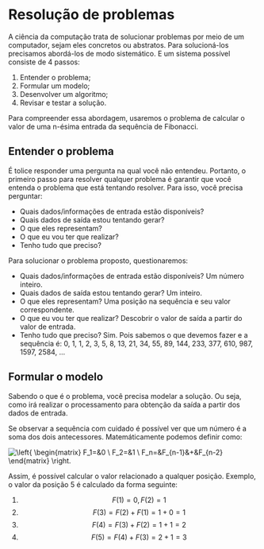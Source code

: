 # Resolução de problemas

A ciência da computação trata de solucionar problemas por meio de um computador, sejam eles concretos ou abstratos. Para solucioná-los precisamos abordá-los de modo sistemático. E um sistema possível consiste de 4 passos:

1. Entender o problema;
2. Formular um modelo;
3. Desenvolver um algoritmo;
4. Revisar e testar a solução.

Para compreender essa abordagem, usaremos o problema de calcular o valor de uma n-ésima entrada da sequência de Fibonacci.

## Entender o problema

É tolice responder uma pergunta na qual você não entendeu. Portanto, o primeiro passo para resolver qualquer problema é garantir que você entenda o problema que está tentando resolver. Para isso, você precisa perguntar:

- Quais dados/informações de entrada estão disponíveis?
- Quais dados de saída estou tentando gerar?
- O que eles representam?
- O que eu vou ter que realizar?
- Tenho tudo que preciso?

Para solucionar o problema proposto, questionaremos:

- Quais dados/informações de entrada estão disponíveis? Um número inteiro.
- Quais dados de saída estou tentando gerar? Um inteiro.
- O que eles representam? Uma posição na sequência e seu valor correspondente.
- O que eu vou ter que realizar? Descobrir o valor de saída a partir do valor de entrada.
- Tenho tudo que preciso? Sim. Pois sabemos o que devemos fazer e a sequência é: 0, 1, 1, 2, 3, 5, 8, 13, 21, 34, 55, 89, 144, 233, 377, 610, 987, 1597, 2584, ... 

## Formular o modelo

Sabendo o que é o problema, você precisa modelar a solução. Ou seja, como irá realizar o processamento para obtenção da saída a partir dos dados de entrada.

Se observar a sequência com cuidado é possível ver que um número é a soma dos dois antecessores. Matemáticamente podemos definir como:

![\left\{ \begin{matrix} F_1=&0 \\ F_2=&1 \\  F_n=&F_{n-1}&+&F_{n-2} \end{matrix} \right.](https://render.githubusercontent.com/render/math?math=%5Cleft%5C%7B%20%5Cbegin%7Bmatrix%7D%20F_1%3D%260%20%5C%5C%20F_2%3D%261%20%5C%5C%20%20F_n%3D%26F_%7Bn-1%7D%26%2B%26F_%7Bn-2%7D%20%5Cend%7Bmatrix%7D%20%5Cright.)


Assim, é possível calcular o valor relacionado a qualquer posição. Exemplo, o valor da posição 5 é calculado da forma seguinte:
1. $$F(1) = 0, F(2) = 1$$
2. $$F(3) = F(2) + F(1) = 1 + 0 = 1$$
3. $$F(4) = F(3) + F(2) = 1 + 1 = 2$$
4. $$F(5) = F(4) + F(3) = 2 + 1 = 3$$